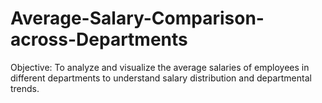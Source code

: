 # Average-Salary-Comparison-across-Departments
Objective: To analyze and visualize the average salaries of employees in different departments to understand salary distribution and departmental trends.
